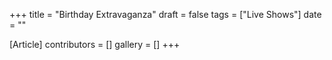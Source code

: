 +++
title = "Birthday Extravaganza"
draft = false
tags = ["Live Shows"]
date = ""

[Article]
contributors = []
gallery = []
+++